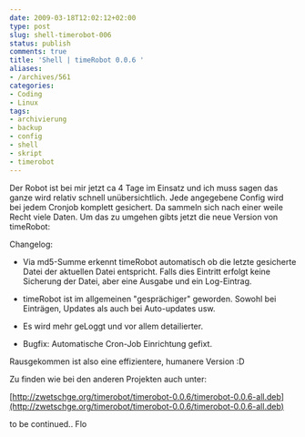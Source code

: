 ```yaml
---
date: 2009-03-18T12:02:12+02:00
type: post
slug: shell-timerobot-006
status: publish
comments: true
title: 'Shell | timeRobot 0.0.6 '
aliases:
- /archives/561
categories:
- Coding
- Linux
tags:
- archivierung
- backup
- config
- shell
- skript
- timerobot
---
```


Der Robot ist bei mir jetzt ca 4 Tage im Einsatz und ich muss sagen das ganze wird relativ schnell unübersichtlich. Jede angegebene Config wird bei jedem Cronjob komplett gesichert. Da sammeln sich nach einer weile Recht viele Daten. Um das zu umgehen gibts jetzt die neue Version von timeRobot:

Changelog:

	
  * Via md5-Summe erkennt timeRobot automatisch ob die letzte gesicherte Datei der aktuellen Datei entspricht. Falls dies Eintritt erfolgt keine Sicherung der Datei, aber eine Ausgabe und ein Log-Eintrag.

	
  * timeRobot ist im allgemeinen "gesprächiger" geworden. Sowohl bei Einträgen, Updates als auch bei Auto-updates usw.

	
  * Es wird mehr geLoggt und vor allem detailierter.

	
  * Bugfix: Automatische Cron-Job Einrichtung gefixt.


Rausgekommen ist also eine effizientere, humanere Version :D

Zu finden wie bei den anderen Projekten auch unter:

[http://zwetschge.org/timerobot/timerobot-0.0.6/timerobot-0.0.6-all.deb](http://zwetschge.org/timerobot/timerobot-0.0.6/timerobot-0.0.6-all.deb)

to be continued..
Flo
